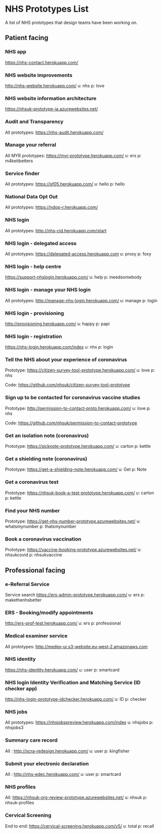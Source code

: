 # NHS Prototypes List
A list of NHS prototypes that design teams have been working on.

## Patient facing

### NHS app

https://nhs-contact.herokuapp.com/

### NHS website improvements 

http://nhs-website.herokuapp.com/
 u: nhs
 p: love

### NHS website information architecture 

https://nhsuk-prototype-ia.azurewebsites.net/

### Audit and Transparency

All prototypes: https://nhs-audit.herokuapp.com/

### Manage your referral

All MYR prototypes:  https://myr-prototype.herokuapp.com/
 u: ers
 p: m4keitbetters
 
 ### Service finder
 
 All prototypes: https://sf05.herokuapp.com/
 u: hello
 p: hello
 
### National Data Opt Out

All prototypes: https://ndop-r.herokuapp.com/

### NHS login

All prototypes: http://nhs-cid.herokuapp.com/start

### NHS login - delegated access

All prototypes: https://delegated-access.herokuapp.com
 u: proxy
 p: foxy

### NHS login - help centre

https://support-nhslogin.herokuapp.com/
u: help
p: ineedsomebody


### NHS login - manage your NHS login

All prototypes: http://manage-nhs-login.herokuapp.com/
 u: manage
 p: login

### NHS login - provisioning

http://provisioning.herokuapp.com/
u: happy
p: papi

### NHS login - registration

https://nhs-login.herokuapp.com/index
u: nhs
p: login
 
### Tell the NHS about your experience of coronavirus

Prototype: https://citizen-survey-tool-prototype.herokuapp.com/
u: love
p: nhs

Code: https://github.com/nhsuk/citizen-survey-tool-prototype

### Sign up to be contacted for coronavirus vaccine studies

Prototype: http://permission-to-contact-proto.herokuapp.com/
u: love
p: nhs

Code: https://github.com/nhsuk/permission-to-contact-prototype

### Get an isolation note (coronavirus)

Prototype: https://sicknote-prototype.herokuapp.com/
u: carton
p: kettle

### Get a shielding note (coronavirus)

Prototype: https://get-a-shielding-note.herokuapp.com/
u: Get
p: Note

### Get a coronavirus test

Prototype: https://nhsuk-book-a-test-prototype.herokuapp.com/
u: carton
p: kettle

### Find your NHS number

Prototype: https://get-nhs-number-prototype.azurewebsites.net/
u: whatsmynumber
p: thatsmynumber

### Book a coronavirus vaccination

Prototype: https://vaccine-booking-prototype.azurewebsites.net/
u: nhsukcovid
p: nhsukvaccine

##  Professional facing

### e-Referral Service

Service search  https://ers-admin-prototype.herokuapp.com/
 u: ers
 p: makethenhsbetter

### ERS - Booking/modify appointments

http://ers-prof-test.herokuapp.com/
 u: ers
 p: professional

### Medical examiner service

All prototypes: http://medex-ur.s3-website.eu-west-2.amazonaws.com

### NHS identity

https://nhs-identity.herokuapp.com/
 u: user
 p: smartcard

### NHS login Identity Verification and Matching Service (ID checker app)

http://nhs-login-prototype-idchecker.herokuapp.com/
u: ID
p: checker

### NHS jobs

All prototypes: https://nhsjobspreview.herokuapp.com/index
u: nhsjobs
p: nhsjobs3

 ### Summary care record
 All : http://scra-redesign.herokuapp.com/
 u: user
 p: kingfisher
 
 
### Submit your electronic declaration
 All : http://nhs-edec.herokuapp.com/
 u: user
 p: smartcard
 
 ### NHS profiles
 All: https://nhsuk-org-review-prototype.azurewebsites.net/
 u: nhsuk
 p: nhsuk-profiles
 
### Cervical Screening
End to end: https://cervical-screening.herokuapp.com/v5/
u: total
p: recall
